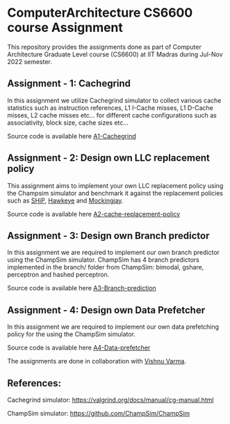 # ComputerArchitecture CS6600 course Assignment
This repository provides the assignments done as part of Computer Architecture Graduate Level course (CS6600) at IIT Madras during Jul-Nov 2022 semester.


## Assignment - 1: Cachegrind
In this assignment we utilize Cachegrind simulator to collect various cache statistics such as instruction references, L1 I-Cache misses, L1 D-Cache misses, L2 cache misses etc... for different cache configurations such as associativity, block size, cache sizes etc...

Source code is available here [A1-Cachegrind](./A1-Cachegrind/)
## Assignment - 2: Design own LLC replacement policy
This assignment aims to implement your own LLC replacement policy using the Champsim simulator and benchmark it against the replacement policies such as [SHiP](https://mrmgroup.cs.princeton.edu/papers/MICRO11_SHiP_Wu_Final.pdf), [Hawkeye](https://www.cs.utexas.edu/~lin/papers/isca16.pdf) and [Mockingjay](https://www.cs.utexas.edu/~lin/papers/hpca22.pdf).

Source code is available here [A2-cache-replacement-policy](./A2-cache-replacement-policy/)

## Assignment - 3: Design own Branch predictor
In this assignment we are required to implement our own branch predictor using the ChampSim simulator. ChampSim has 4 branch predictors implemented in the branch/ folder from ChampSim: bimodal, gshare, perceptron and hashed perceptron.

Source code is available here [A3-Branch-prediction](./A3-Branch-prediction/)

## Assignment - 4: Design own Data Prefetcher
In this assignment we are required to implement our own data prefetching policy for the using the ChampSim simulator.

Source code is available here [A4-Data-prefetcher](./A4-Data-prefetcher/)

The assignments are done in collaboration with [Vishnu Varma](https://github.com/Vishnu2912).

## References:
Cachegrind simulator: https://valgrind.org/docs/manual/cg-manual.html

ChampSim simulator: https://github.com/ChampSim/ChampSim
